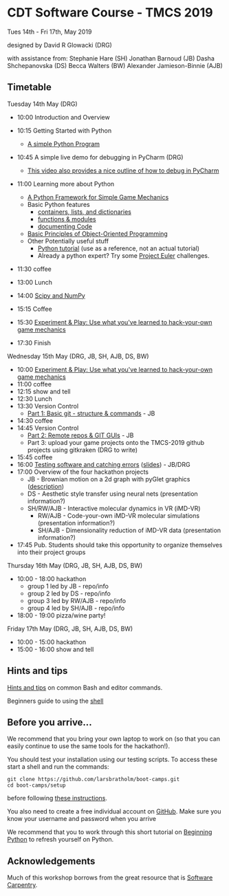 # CDT Software Course - TMCS 2019

Tues 14th - Fri 17th, May 2019

designed by David R Glowacki (DRG)

with assistance from:
Stephanie Hare (SH)
Jonathan Barnoud (JB)
Dasha Shchepanovska (DS) 
Becca Walters (BW)
Alexander Jamieson-Binnie (AJB)

## Timetable

Tuesday 14th May (DRG)

* 10:00 Introduction and Overview
* 10:15 Getting Started with Python
    * [A simple Python Program](outlines/gettingStarted.md)
* 10:45 A simple live demo for debugging in PyCharm (DRG)
    * [This video also provides a nice outline of how to debug in PyCharm](https://www.youtube.com/watch?v=BBPoInSOiOY)
    
* 11:00 Learning more about Python
    * [A Python Framework for Simple Game Mechanics](outlines/I-pyGlet-GameMechanics.md)
    * Basic Python features
      * [containers, lists, and dictionaries](python/1_lists_and_dictionaries.md)
      * [functions & modules](python/2_functions_and_modules.md)
      * [documenting Code](python/3_documenting_code.md)
    * [Basic Principles of Object-Oriented Programming](python/4_object_orientation.md)
    * Other Potentially useful stuff 
      * [Python tutorial](https://docs.python.org/3/tutorial/index.html) (use as a reference, not an actual tutorial) 
      * Already a python expert? Try some [Project Euler](https://projecteuler.net/) challenges.    

* 11:30 coffee
* 13:00 Lunch
* 14:00 [Scipy and NumPy](python/5_numpy.md)
* 15:15 Coffee 
* 15:30 [Experiment & Play: Use what you've learned to hack-your-own game mechanics](outlines/II-pyGlet-GameMechanics.md)
* 17:30 Finish 

Wednesday 15th May (DRG, JB, SH, AJB, DS, BW)

* 10:00 [Experiment & Play: Use what you've learned to hack-your-own game mechanics](outlines/II-pyGlet-GameMechanics.md)
* 11:00 coffee
* 12:15 show and tell
* 12:30 Lunch
* 13:30 Version Control 
    * [Part 1: Basic git - structure & commands](outlines/git-outline.md#git-and-version-control) - JB
* 14:30 coffee
* 14:45 Version Control 
    * [Part 2: Remote repos & GIT GUIs](outlines/git-outline.md#part-2) - JB
    * Part 3: upload your game projects onto the TMCS-2019 github projects using gitkraken (DRG to write)
* 15:45 coffee
* 16:00 [Testing software and catching errors](testing/README.md) ([slides](testing/slides.pdf)) - JB/DRG
* 17:00 Overview of the four hackathon projects
    * JB - Brownian motion on a 2d graph with pyGlet graphics ([description](hackathon/drunk-simulator/drunk-simulator.md))
    * DS - Aesthetic style transfer using neural nets (presentation information?)
    * SH/RW/AJB - Interactive molecular dynamics in VR (iMD-VR) 
      * RW/AJB - Code-your-own iMD-VR molecular simulations (presentation information?)
      * SH/AJB - Dimensionality reduction of iMD-VR data (presentation information?)
* 17:45 Pub. Students should take this opportunity to organize themselves into their project groups

Thursday 16th May (DRG, JB, SH, AJB, DS, BW)

* 10:00 - 18:00 hackathon
    * group 1 led by JB - repo/info 
    * group 2 led by DS - repo/info 
    * group 3 led by RW/AJB - repo/info 
    * group 4 led by SH/AJB - repo/info
* 18:00 - 19:00 pizza/wine party!

Friday 17th May (DRG, JB, SH, AJB, DS, BW)
 
* 10:00 - 15:00 hackathon
* 15:00 - 16:00 show and tell


## Hints and tips

[Hints and tips](outlines/hints_and_tips.md) on common Bash and editor commands.

Beginners guide to using the [shell](shell/README.md)
## Before you arrive...

We recommend that you bring your own laptop to work on (so 
that you can easily continue to use the same tools for the hackathon!).

You should test your installation using our testing scripts. To access these start a shell and run the 
commands:

    git clone https://github.com/larsbratholm/boot-camps.git
    cd boot-camps/setup

before following [these instructions](setup/README.md).

You also need to create a free individual account on 
[GitHub](https://github.com/join). Make sure 
you know your username and password when you arrive

We recommend that you to work through this short tutorial on 
[Beginning Python](http://chryswoods.com/beginning_python) to refresh yourself on Python. 

## Acknowledgements 

Much of this workshop borrows from the great resource that is [Software Carpentry](https://software-carpentry.org/).
